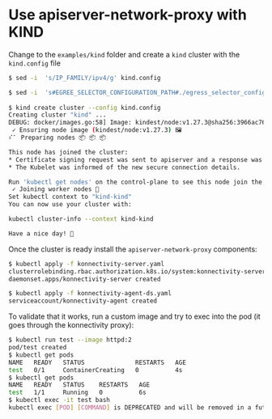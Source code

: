 # Use apiserver-network-proxy with KIND


Change to the `examples/kind` folder and create a `kind` cluster with the `kind.config` file

```sh
$ sed -i  's/IP_FAMILY/ipv4/g' kind.config

$ sed -i  's#EGREE_SELECTOR_CONFIGURATION_PATH#./egress_selector_configuration.yaml#g' kind.config
 
$ kind create cluster --config kind.config
Creating cluster "kind" ...
DEBUG: docker/images.go:58] Image: kindest/node:v1.27.3@sha256:3966ac761ae0136263ffdb6cfd4db23ef8a83cba8a463690e98317add2c9ba72 present locally
 ✓ Ensuring node image (kindest/node:v1.27.3) 🖼
⠎⠁ Preparing nodes 📦 📦 📦

This node has joined the cluster:
* Certificate signing request was sent to apiserver and a response was received.
* The Kubelet was informed of the new secure connection details.

Run 'kubectl get nodes' on the control-plane to see this node join the cluster.
 ✓ Joining worker nodes 🚜
Set kubectl context to "kind-kind"
You can now use your cluster with:

kubectl cluster-info --context kind-kind

Have a nice day! 👋
```

Once the cluster is ready install the `apiserver-network-proxy` components:

```sh
$ kubectl apply -f konnectivity-server.yaml
clusterrolebinding.rbac.authorization.k8s.io/system:konnectivity-server created
daemonset.apps/konnectivity-server created

$ kubectl apply -f konnectivity-agent-ds.yaml
serviceaccount/konnectivity-agent created
```

To validate that it works, run a custom image and try to exec into the pod (it goes through the konnectivity proxy):
```sh
$ kubectl run test --image httpd:2
pod/test created
$ kubectl get pods
NAME   READY   STATUS              RESTARTS   AGE
test   0/1     ContainerCreating   0          4s
$ kubectl get pods
NAME   READY   STATUS    RESTARTS   AGE
test   1/1     Running   0          6s
$ kubectl exec -it test bash
kubectl exec [POD] [COMMAND] is DEPRECATED and will be removed in a future version. Use kubectl exec [POD] -- [COMMAND] instead.
```

